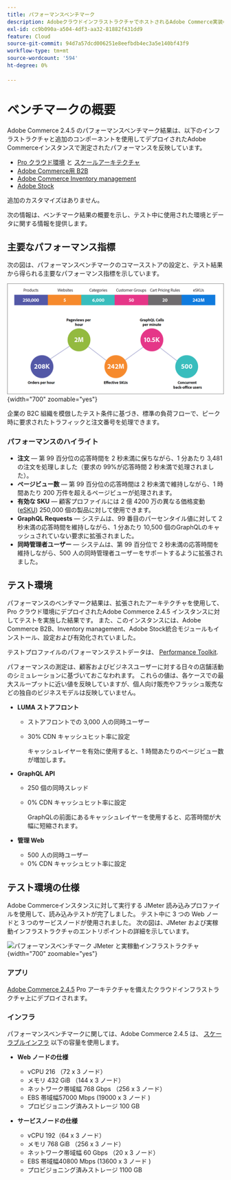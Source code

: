 ```yaml
---
title: パフォーマンスベンチマーク
description: AdobeクラウドインフラストラクチャでホストされるAdobe Commerce実装のパフォーマンスベンチマーク結果を確認します。
exl-id: cc9b090a-a504-4df3-aa32-81882f431dd9
feature: Cloud
source-git-commit: 94d7a57dcd006251e8eefbdb4ec3a5e140bf43f9
workflow-type: tm+mt
source-wordcount: '594'
ht-degree: 0%

---
```


# ベンチマークの概要

Adobe Commerce 2.4.5 のパフォーマンスベンチマーク結果は、以下のインフラストラクチャと追加のコンポーネントを使用してデプロイされたAdobe Commerceインスタンスで測定されたパフォーマンスを反映しています。
- [Pro クラウド環境](https://experienceleague.adobe.com/docs/commerce-cloud-service/user-guide/architecture/pro-architecture.html) と [スケールアーキテクチャ](https://experienceleague.adobe.com/docs/commerce-cloud-service/user-guide/architecture/scaled-architecture.html)
- [Adobe Commerce用 B2B](https://experienceleague.adobe.com/docs/commerce-admin/b2b/introduction.html)
- [Adobe Commerce Inventory management](https://experienceleague.adobe.com/docs/commerce-admin/inventory/introduction.html)
- [Adobe Stock](https://experienceleague.adobe.com/docs/commerce-admin/content-design/media/adobe-stock/adobe-stock.html)

追加のカスタマイズはありません。

次の情報は、ベンチマーク結果の概要を示し、テスト中に使用された環境とデータに関する情報を提供します。

## 主要なパフォーマンス指標

次の図は、パフォーマンスベンチマークのコマースストアの設定と、テスト結果から得られる主要なパフォーマンス指標を示しています。

![パフォーマンスベンチマーク JMeter と実稼動インフラストラクチャ](../../../assets/performance/images/performance-benchmark-kpis-245-cloud.png){width="700" zoomable="yes"}

企業の B2C 組織を模倣したテスト条件に基づき、標準の負荷フローで、ピーク時に要求されたトラフィックと注文番号を処理できます。

### パフォーマンスのハイライト

- **注文** — 第 99 百分位の応答時間を 2 秒未満に保ちながら、1 分あたり 3,481 の注文を処理しました（要求の 99%が応答時間 2 秒未満で処理されました）。
- **ページビュー数** — 第 99 百分位の応答時間は 2 秒未満で維持しながら、1 時間あたり 200 万件を超えるページビューが処理されます。
- **有効な SKU** — 顧客プロファイルには 2 億 4200 万の異なる価格変動 (<a href="https://experienceleague.adobe.com/docs/commerce-operations/implementation-playbook/best-practices/planning/product-sku-limits.html">eSKU</a>) 250,000 個の製品に対して使用できます。
- **GraphQL Requests** — システムは、99 番目のパーセンタイル値に対して 2 秒未満の応答時間を維持しながら、1 分あたり 10,500 個のGraphQLのキャッシュされていない要求に拡張されました。
- **同時管理者ユーザー** — システムは、第 99 百分位で 2 秒未満の応答時間を維持しながら、500 人の同時管理者ユーザーをサポートするように拡張されました。

## テスト環境

パフォーマンスのベンチマーク結果は、拡張されたアーキテクチャを使用して、Pro クラウド環境にデプロイされたAdobe Commerce 2.4.5 インスタンスに対してテストを実施した結果です。 また、このインスタンスには、Adobe Commerce B2B、Inventory management、Adobe Stock統合モジュールもインストール、設定および有効化されていました。

テストプロファイルのパフォーマンステストデータは、 <a href="https://experienceleague.adobe.com/docs/commerce-operations/configuration-guide/cli/generate-data.html">Performance Toolkit</a>.

パフォーマンスの測定は、顧客およびビジネスユーザーに対する日々の店舗活動のシミュレーションに基づいておこなわれます。 これらの値は、各ケースでの最大スループットに近い値を反映していますが、個人向け販売やフラッシュ販売などの独自のビジネスモデルは反映していません。

- **LUMA ストアフロント**
   - ストアフロントでの 3,000 人の同時ユーザー
   - 30% CDN キャッシュヒット率に設定

     キャッシュレイヤーを有効に使用すると、1 時間あたりのページビュー数が増加します。

- **GraphQL API**
   - 250 個の同時スレッド
   - 0% CDN キャッシュヒット率に設定

     GraphQLの前面にあるキャッシュレイヤーを使用すると、応答時間が大幅に短縮されます。

- **管理 Web**
   - 500 人の同時ユーザー
   - 0% CDN キャッシュヒット率に設定

## テスト環境の仕様

Adobe Commerceインスタンスに対して実行する JMeter 読み込みプロファイルを使用して、読み込みテストが完了しました。 テスト中に 3 つの Web ノードと 3 つのサービスノードが使用されました。 次の図は、JMeter および実稼動インフラストラクチャのエントリポイントの詳細を示しています。

![パフォーマンスベンチマーク JMeter と実稼動インフラストラクチャ](https://git.corp.adobe.com/storage/user/43354/files/4d801e3e-96b7-4193-b94f-12571263b495){width="700" zoomable="yes"}

### アプリ

<a href="https://experienceleague.adobe.com/docs/commerce-operations/release/notes/adobe-commerce/2-4-5.html">Adobe Commerce 2.4.5</a> Pro アーキテクチャを備えたクラウドインフラストラクチャ上にデプロイされます。

### インフラ

パフォーマンスベンチマークに関しては、Adobe Commerce 2.4.5 は、 [スケーラブルインフラ](https://experienceleague.adobe.com/docs/commerce-cloud-service/user-guide/architecture/scaled-architecture.html) 以下の容量を使用します。

- **Web ノードの仕様**
   - vCPU 216 （72 x 3 ノード）
   - メモリ 432 GiB （144 x 3 ノード）
   - ネットワーク帯域幅 768 Gbps （256 x 3 ノード）
   - EBS 帯域幅57000 Mbps (19000 x 3 ノード )
   - プロビジョニング済みストレージ 100 GB

- **サービスノードの仕様**
   - vCPU 192（64 x 3 ノード）
   - メモリ 768 GiB （256 x 3 ノード）
   - ネットワーク帯域幅 60 Gbps （20 x 3 ノード）
   - EBS 帯域幅40800 Mbps (13600 x 3 ノード )
   - プロビジョニング済みストレージ 1100 GB
